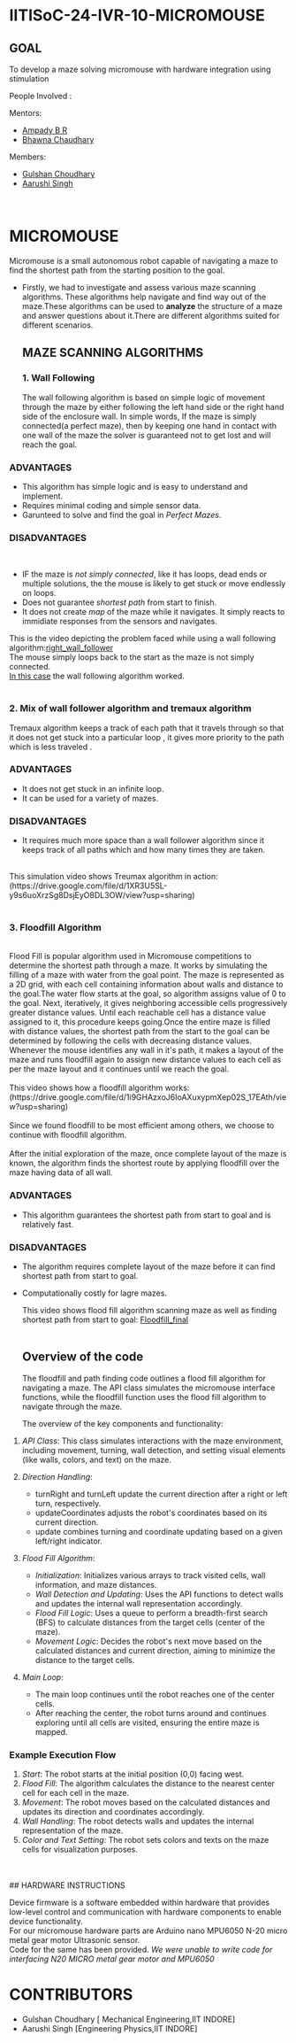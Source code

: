 # IITISoC-24-IVR-10-MICROMOUSE

## GOAL
To develop a maze solving micromouse with hardware integration using stimulation

People Involved : 

Mentors:
- [Ampady B R](https://github.com/ampady06)
- [Bhawna Chaudhary](https://github.com/WebWizard104)

Members:
- [Gulshan Choudhary](https://github.com/xingetwjojrtoj)
- [Aarushi Singh](https://github.com/Amberss-Log)
<br>

# MICROMOUSE
 Micromouse is a small autonomous robot capable of navigating a maze to find the shortest path from the starting position to the goal. 
 - Firstly, we had to investigate and assess various maze scanning algorithms. These algorithms help navigate and find way out of the maze.These algorithms can be used to **analyze** the structure of a maze and answer questions about it.There are different algorithms suited for different scenarios.

   ## MAZE SCANNING ALGORITHMS
   ### 1. Wall Following
   The wall following algorithm is based on simple logic of movement through the maze by either following the left hand side or the right hand side of the enclosure wall. In simple words, If the maze is simply connected(a perfect maze), then by keeping one hand in contact with one wall of the maze the solver is guaranteed not to get lost and will reach the goal.
   <br>
  ### **ADVANTAGES**
   - This algorithm has simple logic and is easy to understand and implement.
   - Requires minimal coding and simple sensor data.
   - Garunteed to solve and find the goal in *Perfect Mazes*.

  ### **DISADVANTAGES**
 
<br>

   - IF the maze is *not simply connected*, like it has loops, dead ends or multiple solutions, the the mouse is likely to get stuck or move endlessly on loops.
   - Does not guarantee *shortest path* from start to finish.
   - It does not create *map* of the maze while it navigates. It simply reacts to immidiate responses from the sensors and navigates.

   This is the video depicting the problem faced while using a wall following algorithm:[right_wall_follower](https://drive.google.com/file/d/1flYjwpWsy6WhyAmOay1xKx8tjAGSHOHe/view?usp=sharing)
   <br>
   The mouse simply loops back to the start as the maze is not simply connected.
<br>
[In this case](https://drive.google.com/file/d/1BO-K_sEmUj3vDzHHRxPZWSjLFI5veKmK/view?usp=sharing) the wall following algorithm worked.
<br>
<br>
### 2. Mix of wall follower algorithm and tremaux algorithm
Tremaux algorithm keeps a track of each path that it travels through so that it does not get stuck into a particular loop , it gives more priority to the path which is less traveled . 
<br>
### **ADVANTAGES**
- It does not get stuck in an infinite loop.
- It can be used for a variety of mazes.

### **DISADVANTAGES**
- It requires much more space than a wall follower algorithm since it keeps track of all paths which and  how many times they are taken.
<br>
This simulation video shows Treumax algorithm in action:(https://drive.google.com/file/d/1XR3U5SL-y9s6uoXrzSg8DsjEyO8DL3OW/view?usp=sharing)
<br>
<br>

### 3. Floodfill Algorithm

<br>
Flood Fill is popular algorithm used in Micromouse competitions to determine the shortest path through a maze. It works by simulating the filling of a maze with water from the goal point.
The maze is represented as a 2D grid, with each cell containing information about walls and distance to the goal.The water flow starts at the goal, so algorithm assigns value of 0 to the goal. Next, iteratively, it gives neighboring accessible cells progressively greater distance values. Until each reachable cell has a distance value assigned to it, this procedure keeps going.Once the entire maze is filled with distance values, the shortest path from the start to the goal can be determined by following the cells with decreasing distance values. Whenever the mouse identifies any wall in it's path, it makes a layout of the maze and runs floodfill again to assign new distance values to each cell as per the maze layout and it continues until we reach the goal.
<br> 
<br>
This video shows how a floodfill algorithm works:(https://drive.google.com/file/d/1i9GHAzxoJ6IoAXuxypmXep02S_17EAth/view?usp=sharing)
<br>
<br>
Since we found floodfill to be most efficient among others, we choose to continue with floodfill algorithm.
<br>
<br>
After the initial exploration of the maze, once complete layout of the maze is known, the algorithm finds the shortest route by applying floodfill over the maze having data of all wall.

### **ADVANTAGES**

- This algorithm guarantees the shortest path from start to goal and is relatively fast.

### **DISADVANTAGES**
- The algorithm requires complete layout of the maze before it can find shortest path from start to goal.
- Computationally costly for lagre mazes.
  <br>

  This video shows flood fill algorithm scanning maze as well as finding shortest path from start to goal: [Floodfill_final](https://drive.google.com/file/d/1clfPy3I-suyK9Hdtrby9k95kz-t7QTri/view?usp=sharing)
  <br>
  <br>
  ## Overview of the code

  The floodfill and path finding code outlines a flood fill algorithm for navigating a maze. The API class simulates the micromouse interface functions, while the floodfill function uses the flood fill algorithm to navigate through the maze.

  The overview of the key components and functionality:

1. *API Class*: This class simulates interactions with the maze environment, including movement, turning, wall detection, and setting visual elements (like walls, colors, and text) on the maze.

2. *Direction Handling*:
   - turnRight and turnLeft update the current direction after a right or left turn, respectively.
   - updateCoordinates adjusts the robot's coordinates based on its current direction.
   - update combines turning and coordinate updating based on a given left/right indicator.

3. *Flood Fill Algorithm*:
   - *Initialization*: Initializes various arrays to track visited cells, wall information, and maze distances.
   - *Wall Detection and Updating*: Uses the API functions to detect walls and updates the internal wall representation accordingly.
   - *Flood Fill Logic*: Uses a queue to perform a breadth-first search (BFS) to calculate distances from the target cells (center of the maze).
   - *Movement Logic*: Decides the robot's next move based on the calculated distances and current direction, aiming to minimize the distance to the target cells.

4. *Main Loop*:
   - The main loop continues until the robot reaches one of the center cells.
   - After reaching the center, the robot turns around and continues exploring until all cells are visited, ensuring the entire maze is mapped.

### Example Execution Flow

1. *Start*: The robot starts at the initial position (0,0) facing west.
2. *Flood Fill*: The algorithm calculates the distance to the nearest center cell for each cell in the maze.
3. *Movement*: The robot moves based on the calculated distances and updates its direction and coordinates accordingly.
4. *Wall Handling*: The robot detects walls and updates the internal representation of the maze.
5. *Color and Text Setting*: The robot sets colors and texts on the maze cells for visualization purposes.
<br>
<br>
## HARDWARE INSTRUCTIONS


Device firmware is a software embedded within hardware that provides low-level control and communication with hardware components to enable device functionality.
<br>
For our micromouse hardware parts are Arduino nano 
MPU6050
N-20 micro metal gear motor
Ultrasonic sensor.
<br>
Code for the same has been provided. *We were unable to write code for interfacing N20 MICRO metal gear motor and MPU6050*

# **CONTRIBUTORS**
- Gulshan Choudhary [ Mechanical Engineering,IIT INDORE]
- Aarushi Singh [Engineering Physics,IIT INDORE]
